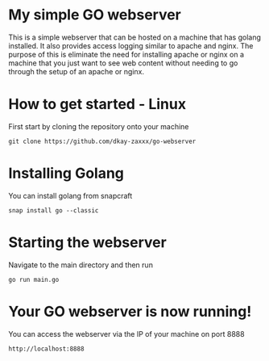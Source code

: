# My simple GO webserver

This is a simple webserver that can be hosted on a machine that has golang installed. It also provides access logging similar to apache and nginx. The purpose of this is eliminate the need for installing apache or nginx on a machine that you just want to see web content without needing to go through the setup of an apache or nginx.

# How to get started - Linux
First start by cloning the repository onto your machine

`git clone https://github.com/dkay-zaxxx/go-webserver`

# Installing Golang
You can install golang from snapcraft

`snap install go --classic`

# Starting the webserver
Navigate to the main directory and then run

`go run main.go`

# Your GO webserver is now running!
You can access the webserver via the IP of your machine on port 8888

`http://localhost:8888`
